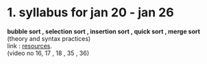  # 1. syllabus for jan 20 - jan 26  <br>
**bubble sort , selection sort , insertion sort , quick sort , merge sort <br>**
(theory and syntax practices) <br>
link : [resources](https://www.youtube.com/watch?v=YJeoQBevNVo&list=PLDzeHZWIZsTp4pb_WBRahP1tnipLuX9qM).<br>
(video no 16, 17 , 18 , 35 , 36)<br>
